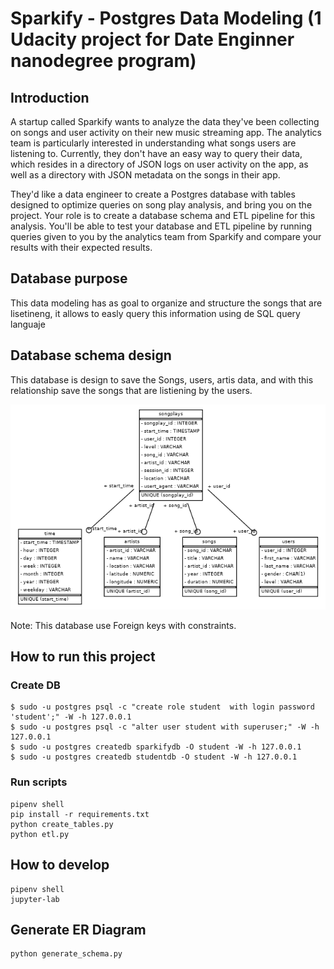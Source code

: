 # Sparkify - Postgres Data Modeling (1 Udacity project for Date Enginner nanodegree program)

## Introduction

A startup called Sparkify wants to analyze the data they've been collecting on songs and user activity on their new music streaming app. The analytics team is particularly interested in understanding what songs users are listening to. Currently, they don't have an easy way to query their data, which resides in a directory of JSON logs on user activity on the app, as well as a directory with JSON metadata on the songs in their app.

They'd like a data engineer to create a Postgres database with tables designed to optimize queries on song play analysis, and bring you on the project. Your role is to create a database schema and ETL pipeline for this analysis. You'll be able to test your database and ETL pipeline by running queries given to you by the analytics team from Sparkify and compare your results with their expected results.


## Database purpose

This data modeling has as goal to organize and structure the songs that are lisetineng, it allows to easly query this information using de SQL query languaje

## Database schema design

This database is design to save the Songs, users, artis data, and with this relationship save the songs that are listiening by the users.

![Database schema](sparkifydb_erd.png)

Note: This database use Foreign keys with constraints. 

## How to run this project 

### Create DB
```
$ sudo -u postgres psql -c "create role student  with login password 'student';" -W -h 127.0.0.1
$ sudo -u postgres psql -c "alter user student with superuser;" -W -h 127.0.0.1
$ sudo -u postgres createdb sparkifydb -O student -W -h 127.0.0.1
$ sudo -u postgres createdb studentdb -O student -W -h 127.0.0.1
```

### Run scripts
```
pipenv shell
pip install -r requirements.txt
python create_tables.py 
python etl.py
```

## How to develop
```
pipenv shell
jupyter-lab
```

## Generate ER Diagram
```
python generate_schema.py
```